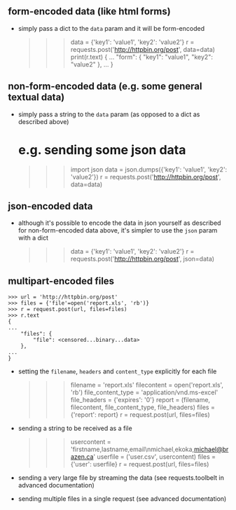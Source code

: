 form-encoded data (like html forms)
-----------------------------------
- simply pass a dict to the `data` param and it will be form-encoded
    >>> data = {'key1': 'value1', 'key2': 'value2'}
    >>> r = requests.post('http://httpbin.org/post', data=data)
    >>> print(r.text)
    {
        ...
        "form": {
            "key1": "value1",
            "key2": "value2"
        },
        ...
    }

non-form-encoded data (e.g. some general textual data)
------------------------------------------------------
- simply pass a string to the `data` param (as opposed to a dict as described above)
    # e.g. sending some json data
    >>> import json
    >>> data = json.dumps({'key1': 'value1', 'key2': 'value2'})
    >>> r = requests.post('http://httpbin.org/post', data=data)


json-encoded data
-----------------
- although it's possible to encode the data in json yourself as described for non-form-encoded data above, it's simpler to use the `json` param with a dict

    >>> data = {'key1': 'value1', 'key2': 'value2'}
    >>> r = requests.post('http://httpbin.org/post', json=data)

multipart-encoded files
-----------------------

    >>> url = 'http://httpbin.org/post'
    >>> files = {'file'=open('report.xls', 'rb')}
    >>> r = request.post(url, files=files)
    >>> r.text
    {
    ...
        "files": {
            "file": <censored...binary...data>
        },
    ...
    }

- setting the `filename`, `headers` and `content_type` explicitly for each file

    >>> filename = 'report.xls'
    >>> filecontent = open('report.xls', 'rb')
    >>> file_content_type = 'application/vnd.ms-excel'
    >>> file_headers = {'expires': '0'}
    >>> report = (filename, filecontent, file_content_type, file_headers)
    >>> files = {'report': report}
    >>> r = request.post(url, files=files)

- sending a string to be received as a file

    >>> usercontent = 'firstname,lastname,email\nmichael,ekoka,michael@brazen.ca'
    >>> userfile = ('user.csv', usercontent)
    >>> files = {'user': userfile}
    >>> r = request.post(url, files=files)

- sending a very large file by streaming the data (see requests.toolbelt in advanced documentation)

- sending multiple files in a single request (see advanced documentation)
